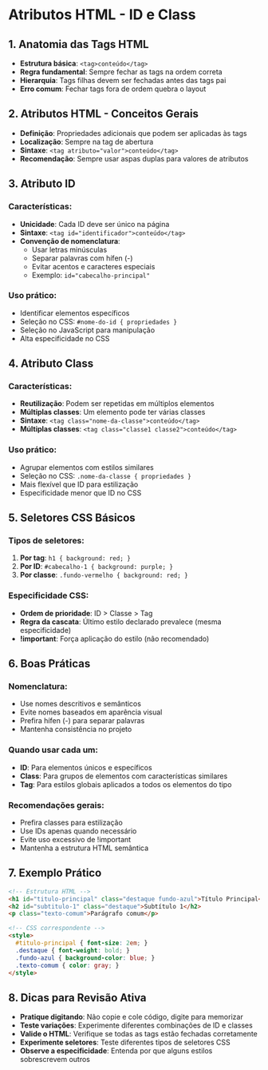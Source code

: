 # Atributos HTML - ID e Class

## 1. Anatomia das Tags HTML

- **Estrutura básica**: `<tag>conteúdo</tag>`
- **Regra fundamental**: Sempre fechar as tags na ordem correta
- **Hierarquia**: Tags filhas devem ser fechadas antes das tags pai
- **Erro comum**: Fechar tags fora de ordem quebra o layout

## 2. Atributos HTML - Conceitos Gerais

- **Definição**: Propriedades adicionais que podem ser aplicadas às tags
- **Localização**: Sempre na tag de abertura
- **Sintaxe**: `<tag atributo="valor">conteúdo</tag>`
- **Recomendação**: Sempre usar aspas duplas para valores de atributos

## 3. Atributo ID

### Características:

- **Unicidade**: Cada ID deve ser único na página
- **Sintaxe**: `<tag id="identificador">conteúdo</tag>`
- **Convenção de nomenclatura**:
  - Usar letras minúsculas
  - Separar palavras com hífen (-)
  - Evitar acentos e caracteres especiais
  - Exemplo: `id="cabecalho-principal"`

### Uso prático:

- Identificar elementos específicos
- Seleção no CSS: `#nome-do-id { propriedades }`
- Seleção no JavaScript para manipulação
- Alta especificidade no CSS

## 4. Atributo Class

### Características:

- **Reutilização**: Podem ser repetidas em múltiplos elementos
- **Múltiplas classes**: Um elemento pode ter várias classes
- **Sintaxe**: `<tag class="nome-da-classe">conteúdo</tag>`
- **Múltiplas classes**: `<tag class="classe1 classe2">conteúdo</tag>`

### Uso prático:

- Agrupar elementos com estilos similares
- Seleção no CSS: `.nome-da-classe { propriedades }`
- Mais flexível que ID para estilização
- Especificidade menor que ID no CSS

## 5. Seletores CSS Básicos

### Tipos de seletores:

1. **Por tag**: `h1 { background: red; }`
2. **Por ID**: `#cabecalho-1 { background: purple; }`
3. **Por classe**: `.fundo-vermelho { background: red; }`

### Especificidade CSS:

- **Ordem de prioridade**: ID > Classe > Tag
- **Regra da cascata**: Último estilo declarado prevalece (mesma especificidade)
- **!important**: Força aplicação do estilo (não recomendado)

## 6. Boas Práticas

### Nomenclatura:

- Use nomes descritivos e semânticos
- Evite nomes baseados em aparência visual
- Prefira hífen (-) para separar palavras
- Mantenha consistência no projeto

### Quando usar cada um:

- **ID**: Para elementos únicos e específicos
- **Class**: Para grupos de elementos com características similares
- **Tag**: Para estilos globais aplicados a todos os elementos do tipo

### Recomendações gerais:

- Prefira classes para estilização
- Use IDs apenas quando necessário
- Evite uso excessivo de !important
- Mantenha a estrutura HTML semântica

## 7. Exemplo Prático

```html
<!-- Estrutura HTML -->
<h1 id="titulo-principal" class="destaque fundo-azul">Título Principal</h1>
<h2 id="subtitulo-1" class="destaque">Subtítulo 1</h2>
<p class="texto-comum">Parágrafo comum</p>

<!-- CSS correspondente -->
<style>
  #titulo-principal { font-size: 2em; }
  .destaque { font-weight: bold; }
  .fundo-azul { background-color: blue; }
  .texto-comum { color: gray; }
</style>
```

## 8. Dicas para Revisão Ativa

- **Pratique digitando**: Não copie e cole código, digite para memorizar
- **Teste variações**: Experimente diferentes combinações de ID e classes
- **Valide o HTML**: Verifique se todas as tags estão fechadas corretamente
- **Experimente seletores**: Teste diferentes tipos de seletores CSS
- **Observe a especificidade**: Entenda por que alguns estilos sobrescrevem outros
